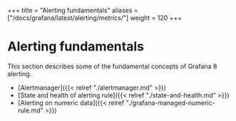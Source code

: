+++
title = "Alerting fundamentals"
aliases = ["/docs/grafana/latest/alerting/metrics/"]
weight = 120
+++

# Alerting fundamentals

This section describes some of the fundamental concepts of Grafana 8 alerting. 

- [Alertmanager]({{< relref "./alertmanager.md" >}})
- [State and health of alerting rule]({{< relref "./state-and-health.md" >}})
- [Alerting on numeric data]({{< relref "./grafana-managed-numeric-rule.md" >}})
